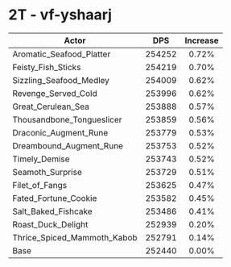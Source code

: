 # 2T - vf-yshaarj
| Actor | DPS | Increase |
|---|:---:|:---:|
|Aromatic_Seafood_Platter|254252|0.72%|
|Feisty_Fish_Sticks|254219|0.70%|
|Sizzling_Seafood_Medley|254009|0.62%|
|Revenge_Served_Cold|253996|0.62%|
|Great_Cerulean_Sea|253888|0.57%|
|Thousandbone_Tongueslicer|253859|0.56%|
|Draconic_Augment_Rune|253779|0.53%|
|Dreambound_Augment_Rune|253753|0.52%|
|Timely_Demise|253743|0.52%|
|Seamoth_Surprise|253729|0.51%|
|Filet_of_Fangs|253625|0.47%|
|Fated_Fortune_Cookie|253582|0.45%|
|Salt_Baked_Fishcake|253486|0.41%|
|Roast_Duck_Delight|252939|0.20%|
|Thrice_Spiced_Mammoth_Kabob|252791|0.14%|
|Base|252440|0.00%|
